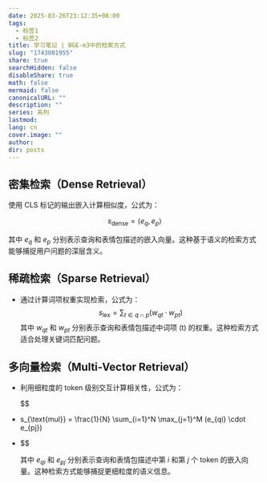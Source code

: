 ```yaml
---
date: 2025-03-26T23:12:35+08:00
tags:
  - 标签1
  - 标签2
title: 学习笔记 | BGE-m3中的检索方式
slug: "1743001955"
share: true
searchHidden: false
disableShare: true
math: false
mermaid: false
canonicalURL: ""
description: ""
series: 系列
lastmod: 
lang: cn
cover.image: ""
author: 
dir: posts
---
```


## **密集检索（Dense Retrieval）**

使用 CLS 标记的输出嵌入计算相似度，公式为：

$$
  s_{\text{dense}} = \langle e_q, e_p \rangle
$$

其中 $e_q$ 和 $e_p$ 分别表示查询和表情包描述的嵌入向量。这种基于语义的检索方式能够捕捉用户问题的深层含义。

##  **稀疏检索（Sparse Retrieval）**

- 通过计算词项权重实现检索，公式为：
 $$ 
  s_{\text{lex}} = \sum_{t \in q \cap p} (w_{qt} \cdot w_{pt})
$$
  其中 $w_{qt}$ 和 $w_{pt}$ 分别表示查询和表情包描述中词项 \(t\) 的权重。这种检索方式适合处理关键词匹配问题。

## **多向量检索（Multi-Vector Retrieval）**
- 利用细粒度的 token 级别交互计算相关性，公式为：
  
  $$
- s_{\text{mul}} = \frac{1}{N} \sum_{i=1}^N \max_{j=1}^M (e_{qi} \cdot e_{pj})
- $$
  
  其中 $e_{qi}$ 和 $e_{pj}$ 分别表示查询和表情包描述中第 $i$ 和第 $j$ 个 token 的嵌入向量。这种检索方式能够捕捉更细粒度的语义信息。

